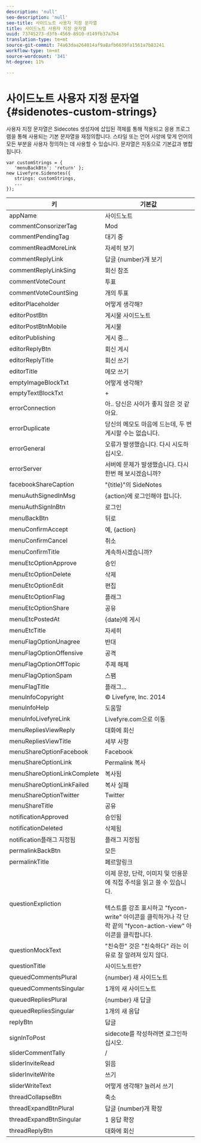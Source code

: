 ```yaml
---
description: 'null'
seo-description: 'null'
seo-title: 사이드노트 사용자 지정 문자열
title: 사이드노트 사용자 지정 문자열
uuid: 73745273-d3fb-4569-8910-d149fb37a7b4
translation-type: tm+mt
source-git-commit: 74a63daa264014af9a8afb6639fa1561a7b83241
workflow-type: tm+mt
source-wordcount: '341'
ht-degree: 11%

---
```



# 사이드노트 사용자 지정 문자열{#sidenotes-custom-strings}

사용자 지정 문자열은 Sidecotes 생성자에 삽입된 객체를 통해 적용되고 응용 프로그램을 통해 사용되는 기본 문자열을 재정의합니다. 스타일 또는 언어 사양에 맞게 언어의 모든 부분을 사용자 정의하는 데 사용할 수 있습니다. 문자열은 자동으로 기본값과 병합됩니다.

```
var customStrings = { 
   'menuBackBtn': 'return' }; 
new Livefyre.Sidenotes({ 
   strings: customStrings, 
   ...  
});
```

| 키 | 기본값 |
|---|---|
| appName | 사이드노트 |
| commentConsorizerTag | Mod |
| commentPendingTag | 대기 중 |
| commentReadMoreLink | 자세히 보기 |
| commentReplyLink | 답글 {number}개 보기 |
| commentReplyLinkSing | 회신 참조 |
| commentVoteCount | 투표 |
| commentVoteCountSing | 개의 투표 |
| editorPlaceholder | 어떻게 생각해? |
| editorPostBtn | 게시물 사이드노트 |
| editorPostBtnMobile | 게시물 |
| editorPublishing | 게시 중… |
| editorReplyBtn | 회신 게시 |
| editorReplyTitle | 회신 쓰기 |
| editorTitle | 메모 쓰기 |
| emptyImageBlockTxt | 어떻게 생각해? |
| emptyTextBlockTxt | + |
| errorConnection | 아.. 당신은 사이가 좋지 않은 것 같아요. |
| errorDuplicate | 당신의 메모도 마음에 드는데, 두 번 게시할 수는 없습니다. |
| errorGeneral | 오류가 발생했습니다. 다시 시도하십시오. |
| errorServer | 서버에 문제가 발생했습니다. 다시 한번 해 보시겠습니까? |
| facebookShareCaption | &quot;{title}&quot;의 SideNotes |
| menuAuthSignedInMsg | {action}에 로그인해야 합니다. |
| menuAuthSignInBtn | 로그인 |
| menuBackBtn | 뒤로 |
| menuConfirmAccept | 예, {action} |
| menuConfirmCancel | 취소 |
| menuConfirmTitle | 계속하시겠습니까? |
| menuEtcOptionApprove | 승인 |
| menuEtcOptionDelete | 삭제 |
| menuEtcOptionEdit | 편집 |
| menuEtcOptionFlag | 플래그 |
| menuEtcOptionShare | 공유 |
| menuEtcPostedAt | {date}에 게시 |
| menuEtcTitle | 자세히 |
| menuFlagOptionUnagree | 반대 |
| menuFlagOptionOffensive | 공격 |
| menuFlagOptionOffTopic | 주제 해제 |
| menuFlagOptionSpam | 스팸 |
| menuFlagTitle | 플래그... |
| menuInfoCopyright | © Livefyre, Inc. 2014 |
| menuInfoHelp | 도움말 |
| menuInfoLivefyreLink | Livefyre.com으로 이동 |
| menuRepliesViewReply | 대화에 회신 |
| menuRepliesViewTitle | 세부 사항 |
| menuShareOptionFacebook | Facebook |
| menuShareOptionLink | Permalink 복사 |
| menuShareOptionLinkComplete | 복사됨 |
| menuShareOptionLinkFailed | 복사 실패 |
| menuShareOptionTwitter | Twitter |
| menuShareTitle | 공유 |
| notificationApproved | 승인됨 |
| notificationDeleted | 삭제됨 |
| notification플래그 지정됨 | 플래그 지정됨 |
| permalinkBackBtn | 모든 |
| permalinkTitle | 페르말링크 |
| questionExpliction | 이제 문장, 단락, 이미지 및 인용문에 직접 주석을 읽고 쓸 수 있습니다.<br><br>텍스트를 강조 표시하고 &quot;fycon-write&quot; 아이콘을 클릭하거나 각 단락 끝의 &quot;fycon-action-view&quot; 아이콘을 클릭합니다. |
| questionMockText | &quot;친숙한&quot; 것은 &quot;친숙하다&quot; 라는 이유로 잘 알려져 있지 않다. |
| questionTitle | 사이드노트란? |
| queuedCommentsPlural | {number} 새 사이드노트 |
| queuedCommentsSingular | 1개의 새 사이드노트 |
| queuedRepliesPlural | {number} 새 답글 |
| queuedRepliesSingular | 1개의 새 응답 |
| replyBtn | 답글 |
| signInToPost | sidecote를 작성하려면 로그인하십시오. |
| sliderCommentTally | / |
| sliderInviteRead | 읽음 |
| sliderInviteWrite | 쓰기 |
| sliderWriteText | 어떻게 생각해? 눌러서 쓰기 |
| threadCollapseBtn | 축소 |
| threadExpandBtnPlural | 답글 {number}개 확장 |
| threadExpandBtnSingular | 1 응답 확장 |
| threadReplyBtn | 대화에 회신 |
